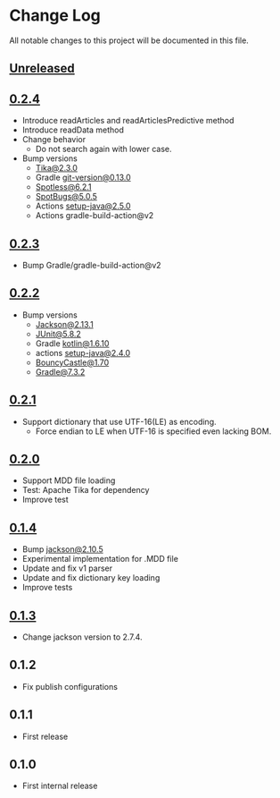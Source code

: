 # Change Log
All notable changes to this project will be documented in this file.

## [Unreleased]

## [0.2.4]
* Introduce readArticles and readArticlesPredictive method
* Introduce readData method
* Change behavior
  * Do not search again with lower case.
* Bump versions
  * Tika@2.3.0
  * Gradle git-version@0.13.0
  * Spotless@6.2.1
  * SpotBugs@5.0.5
  * Actions setup-java@2.5.0
  * Actions gradle-build-action@v2
 
## [0.2.3]
* Bump Gradle/gradle-build-action@v2

## [0.2.2]
* Bump versions
  * Jackson@2.13.1
  * JUnit@5.8.2
  * Gradle kotlin@1.6.10
  * actions setup-java@2.4.0
  * BouncyCastle@1.70
  * Gradle@7.3.2

## [0.2.1]
* Support dictionary that use UTF-16(LE) as encoding. 
    * Force endian to LE when UTF-16 is specified even lacking BOM.

## [0.2.0]
* Support MDD file loading
* Test: Apache Tika for dependency
* Improve test

## [0.1.4]
* Bump jackson@2.10.5
* Experimental implementation for .MDD file
* Update and fix v1 parser
* Update and fix dictionary key loading
* Improve tests

## [0.1.3]
* Change jackson version to 2.7.4.

## 0.1.2
* Fix publish configurations
 
## 0.1.1
* First release

## 0.1.0
* First internal release

[Unreleased]: https://github.com/eb4j/mdict4j/compare/v0.2.4...HEAD
[0.2.4]: https://github.com/eb4j/mdict4j/compare/v0.2.3...v0.2.4
[0.2.3]: https://github.com/eb4j/mdict4j/compare/v0.2.2...v0.2.3
[0.2.2]: https://github.com/eb4j/mdict4j/compare/v0.2.1...v0.2.2
[0.2.1]: https://github.com/eb4j/mdict4j/compare/v0.2.0...v0.2.1
[0.2.0]: https://github.com/eb4j/mdict4j/compare/v0.1.4...v0.2.0
[0.1.4]: https://github.com/eb4j/mdict4j/compare/v0.1.3...v0.1.4
[0.1.3]: https://github.com/eb4j/mdict4j/compare/v0.1.2...v0.1.3

